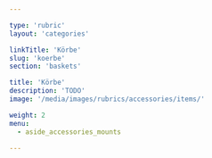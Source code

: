 ```yaml
---

type: 'rubric'
layout: 'categories'

linkTitle: 'Körbe'
slug: 'koerbe'
section: 'baskets'

title: 'Körbe'
description: 'TODO'
image: '/media/images/rubrics/accessories/items/'

weight: 2
menu:
  - aside_accessories_mounts 

---
```

